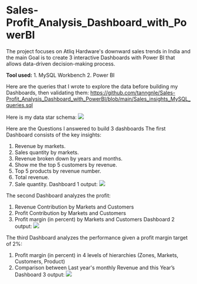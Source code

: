 # Sales-Profit_Analysis_Dashboard_with_PowerBI
The project focuses on Atliq Hardware's downward sales trends in India and the main Goal is to create 3 interactive Dashboards with Power BI that allows data-driven decision-making process.

**Tool used:** 1. MySQL Workbench   2. Power BI

Here are the queries that I wrote to explore the data before building my Dashboards, then validating them: https://github.com/tanngnle/Sales-Profit_Analysis_Dashboard_with_PowerBI/blob/main/Sales_insights_MySQL_queries.sql

Here is my data star schema: <img src=”https://github.com/tanngnle/Sales-Profit_Analysis_Dashboard_with_PowerBI/blob/main/Data%20Star%20Schema.png”> 

Here are the Questions I answered to build 3 dashboards 
The first Dashboard consists of the key insights:
1. Revenue by markets.
2. Sales quantity by markets.
3. Revenue broken down by years and months.
4. Show me the top 5 customers by revenue.
5. Top 5 products by revenue number.
6. Total revenue.
7. Sale quantity.
Dashboard 1 output: <img src=”https://github.com/tanngnle/Sales-Profit_Analysis_Dashboard_with_PowerBI/blob/main/Dashboard%201%20Key%20Insights.png”> 

The second Dashboard analyzes the profit:
1. Revenue Contribution by Markets and Customers
2. Profit Contribution by Markets and Customers
3. Profit margin (in percent) by Markets and Customers
Dashboard 2 output: <img src=”https://github.com/tanngnle/Sales-Profit_Analysis_Dashboard_with_PowerBI/blob/main/Dashboard%202%20Profit%20Analysis.png”> 

The third Dashboard analyzes the performance given a profit margin target of 2%:
1. Profit margin (in percent) in 4 levels of hierarchies (Zones, Markets, Customers, Product)
2. Comparison between Last year's monthly Revenue and this Year’s
Dashboard 3 output: <img src=”https://github.com/tanngnle/Sales-Profit_Analysis_Dashboard_with_PowerBI/blob/main/Dashboard%203%20Performance%20Insights.jpg”> 
